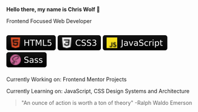 **Hello there, my name is Chris Wolf 🐺**

Frontend Focused Web Developer

![HTML5](webdev-icons/html5.svg) ![CSS3](webdev-icons/css3.svg) ![JavaScript](webdev-icons/javascript.svg) ![Sass](webdev-icons/sass.svg)
---

Currently Working on: Frontend Mentor Projects

Currently Learning on: JavaScript, CSS Design Systems and Architecture

> "An ounce of action is worth a ton of theory" -Ralph Waldo Emerson
